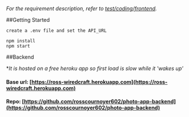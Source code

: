 _For the requirement description, refer to [test/coding/frontend](https://wiredcraft.gitbook.io/recruitment-test/coding/frontend)._

##Getting Started

    create a .env file and set the API_URL

    npm install
    npm start

##Backend

\*_It is hosted on a free heroku app so first load is slow while it 'wakes up'_

#### Base url: [https://ross-wiredcraft.herokuapp.com](https://ross-wiredcraft.herokuapp.com)

#### Repo: [https://github.com/rosscournoyer602/photo-app-backend](https://github.com/rosscournoyer602/photo-app-backend)
